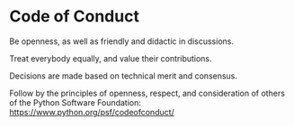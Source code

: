 # Code of Conduct

Be openness, as well as friendly and didactic in discussions.

Treat everybody equally, and value their contributions.

Decisions are made based on technical merit and consensus.

Follow by the principles of openness, respect, and consideration of others of
the Python Software Foundation: https://www.python.org/psf/codeofconduct/
